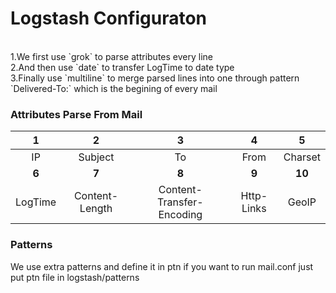 # Logstash Configuraton

<br/>
1.We first use `grok` to parse attributes every line<br/>
2.And then use `date` to transfer LogTime to date type<br/>
3.Finally  use `multiline` to merge parsed lines into one through pattern `Delivered-To:` which is the begining of every mail
<br/>

### Attributes Parse From Mail
 1|2|3|4|5
:---:|:---------:|:----:|:------:|:---------:
IP | Subject | To | From | Charset 
**6**|**7**|**8**|**9**|**10**
LogTime|Content-Length  |Content-Transfer-Encoding |Http-Links |GeoIP

### Patterns
We use extra patterns and define it in ptn if you want to run mail.conf just put ptn file in logstash/patterns
<br/>


